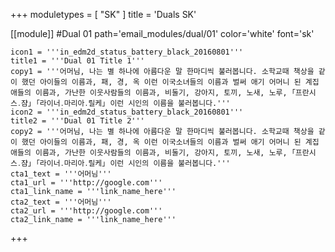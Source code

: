 +++
moduletypes = [ "SK" ]
title = 'Duals SK'

[[module]] #Dual 01
path='email_modules/dual/01'
color='white'
font='sk'

	icon1 = '''in_edm2d_status_battery_black_20160801'''
	title1 = '''Dual 01 Title 1'''
	copy1 = '''어머님, 나는 별 하나에 아름다운 말 한마디씩 불러봅니다. 소학교때 책상을 같이 했던 아이들의 이름과, 패, 경, 옥 이런 이국소녀들의 이름과 벌써 애기 어머니 된 계집애들의 이름과, 가난한 이웃사람들의 이름과, 비둘기, 강아지, 토끼, 노새, 노루, ｢프란시스․쟘｣ ｢라이너․마리아․릴케｣ 이런 시인의 이름을 불러봅니다.'''
	icon2 = '''in_edm2d_status_battery_black_20160801'''
	title2 = '''Dual 01 Title 2'''
	copy2 = '''어머님, 나는 별 하나에 아름다운 말 한마디씩 불러봅니다. 소학교때 책상을 같이 했던 아이들의 이름과, 패, 경, 옥 이런 이국소녀들의 이름과 벌써 애기 어머니 된 계집애들의 이름과, 가난한 이웃사람들의 이름과, 비둘기, 강아지, 토끼, 노새, 노루, ｢프란시스․쟘｣ ｢라이너․마리아․릴케｣ 이런 시인의 이름을 불러봅니다.'''
	cta1_text = '''어머님'''
	cta1_url = '''http://google.com'''
	cta1_link_name = '''link_name_here'''
	cta2_text = '''어머님'''
	cta2_url = '''http://google.com'''
	cta2_link_name = '''link_name_here'''

+++